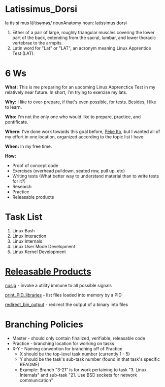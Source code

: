 # Latissimus_Dorsi
la·tis·si·mus läˈtisəməs/ nounAnatomy noun: latissimus dorsi      
1.  Either of a pair of large, roughly triangular muscles covering the lower part of the back, extending from the sacral, lumbar, and lower thoracic vertebrae to the armpits.
2.  Latin word for "Lat" or "LAT", an acronym meaning Linux Apprentice Test (LAT).

# 6 Ws 
**What:** This is me preparing for an upcoming Linux Apprenctice Test in my relatively near future.  In short, I'm trying to exercise my lats.

**Why:** I like to over-prepare, if that's even possible, for tests.  Besides, I like to learn.

**Who:** I'm not the only one who would like to prepare, practice, and pontificate.

**Where:** I've done work towards this goal before, [Peke Ito](https://github.com/hark130/Peke_Ito), but I wanted all of my effort in one location, organized according to the topic list I have.

**When:** In my free time.

**How:**
* Proof of concept code
* Exercises (overhead pulldown, seated row, pull up, etc)
* Writing tests (What better way to understand material than to write tests for it?)
* Research
* Practice
* Releasable products

# Task List
1. Linux Bash
2. Linux Interaction
3. Linux Internals
4. Linux User Mode Development
5. Linux Kernel Development

# [Releasable Products](Releasable-Products)

[nosig](nosig) - invoke a utility immune to all possible signals

[print_PID_libraries](print_PID_libraries) - list files loaded into memory by a PID

[redirect_bin_output](redirect_bin_output) - redirect the output of a binary into files

# Branching Policies
* Master - should only contain finalized, verifiable, releasable code
* Practice - branching location for working on tasks
* X-Y - Naming convention for branching off of Practice
  * X should be the top-level task number (currently 1 - 5)
  * Y should be the task's sub-task number (found in that task's specific README)
  * Example: Branch "3-21" is for work pertaining to task "3. Linux Internals" and sub-task "21. Use BSD sockets for network communication"

